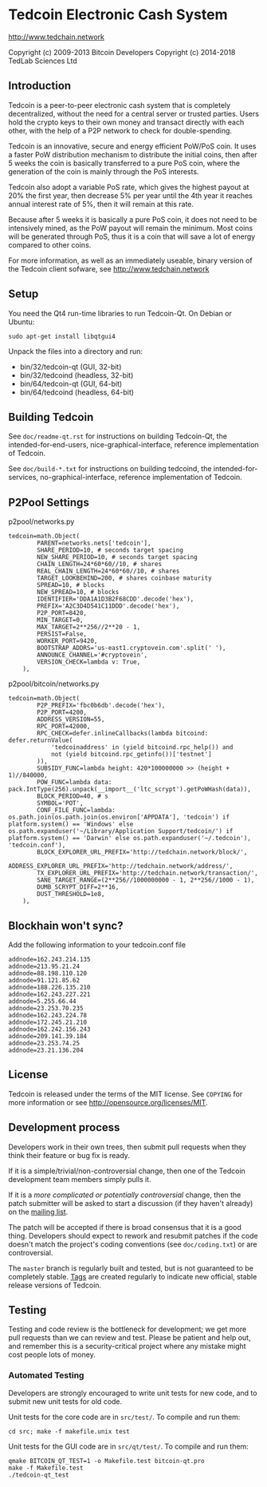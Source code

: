 Tedcoin Electronic Cash System
==============================

http://www.tedchain.network

Copyright (c) 2009-2013 Bitcoin Developers
Copyright (c) 2014-2018 TedLab Sciences Ltd

Introduction
---------------------
Tedcoin is a peer-to-peer electronic cash system that is completely decentralized, without the need for a central server or trusted parties.  Users hold the crypto keys to their own money and transact directly with each other, with the help of a P2P network to check for double-spending.

Tedcoin is an innovative, secure and energy efficient PoW/PoS coin. It uses a faster PoW distribution mechanism to distribute the initial coins, then after 5 weeks the coin is basically transferred to a pure PoS coin, where the generation of the coin is mainly through the PoS interests.

Tedcoin also adopt a variable PoS rate, which gives the highest payout at 20% the first year, then decrease 5% per year until the 4th year it reaches annual interest rate of 5%, then it will remain at this rate.

Because after 5 weeks it is basically a pure PoS coin, it does not need to be intensively mined, as the PoW payout will remain the minimum. Most coins will be generated through PoS, thus it is a coin that will save a lot of energy compared to other coins.

For more information, as well as an immediately useable, binary version of
the Tedcoin client sofware, see http://www.tedchain.network

Setup
---------------------
You need the Qt4 run-time libraries to run Tedcoin-Qt. On Debian or Ubuntu:

	sudo apt-get install libqtgui4

Unpack the files into a directory and run:

- bin/32/tedcoin-qt (GUI, 32-bit)
- bin/32/tedcoind (headless, 32-bit)
- bin/64/tedcoin-qt (GUI, 64-bit)
- bin/64/tedcoind (headless, 64-bit)

Building Tedcoin
----------------
See `doc/readme-qt.rst` for instructions on building Tedcoin-Qt, the intended-for-end-users, nice-graphical-interface, reference implementation of Tedcoin.

See `doc/build-*.txt` for instructions on building tedcoind, the intended-for-services, no-graphical-interface, reference implementation of Tedcoin.

P2Pool Settings
----------------
p2pool/networks.py

    tedcoin=math.Object(
            PARENT=networks.nets['tedcoin'],
            SHARE_PERIOD=10, # seconds target spacing
            NEW_SHARE_PERIOD=10, # seconds target spacing
            CHAIN_LENGTH=24*60*60//10, # shares
            REAL_CHAIN_LENGTH=24*60*60//10, # shares
            TARGET_LOOKBEHIND=200, # shares coinbase maturity
            SPREAD=10, # blocks
            NEW_SPREAD=10, # blocks
            IDENTIFIER='DDA1A1D3B2F68CDD'.decode('hex'),
            PREFIX='A2C3D4D541C11DDD'.decode('hex'),
            P2P_PORT=8420,
            MIN_TARGET=0,
            MAX_TARGET=2**256//2**20 - 1,
            PERSIST=False,
            WORKER_PORT=9420,
            BOOTSTRAP_ADDRS='us-east1.cryptovein.com'.split(' '),
            ANNOUNCE_CHANNEL='#cryptovein',
            VERSION_CHECK=lambda v: True,
        ),

p2pool/bitcoin/networks.py

    tedcoin=math.Object(
            P2P_PREFIX='fbc0b6db'.decode('hex'),
            P2P_PORT=4200,
            ADDRESS_VERSION=55,
            RPC_PORT=42000,
            RPC_CHECK=defer.inlineCallbacks(lambda bitcoind: defer.returnValue(
                'tedcoinaddress' in (yield bitcoind.rpc_help()) and
                not (yield bitcoind.rpc_getinfo())['testnet']
            )),
            SUBSIDY_FUNC=lambda height: 420*100000000 >> (height + 1)//840000,
            POW_FUNC=lambda data: pack.IntType(256).unpack(__import__('ltc_scrypt').getPoWHash(data)),
            BLOCK_PERIOD=40, # s
            SYMBOL='POT',
            CONF_FILE_FUNC=lambda: os.path.join(os.path.join(os.environ['APPDATA'], 'tedcoin') if platform.system() == 'Windows' else os.path.expanduser('~/Library/Application Support/tedcoin/') if platform.system() == 'Darwin' else os.path.expanduser('~/.tedcoin'), 'tedcoin.conf'),
            BLOCK_EXPLORER_URL_PREFIX='http://tedchain.network/block/',
            ADDRESS_EXPLORER_URL_PREFIX='http://tedchain.network/address/',
            TX_EXPLORER_URL_PREFIX='http://tedchain.network/transaction/',
            SANE_TARGET_RANGE=(2**256//1000000000 - 1, 2**256//1000 - 1),
            DUMB_SCRYPT_DIFF=2**16,
            DUST_THRESHOLD=1e8,
        ),



Blockhain won't sync?
---------------------
Add the following information to your tedcoin.conf file

	addnode=162.243.214.135
	addnode=213.95.21.24
	addnode=88.198.110.120
	addnode=91.121.85.62
	addnode=188.226.135.210
	addnode=162.243.227.221
	addnode=5.255.66.44
	addnode=23.253.70.235
	addnode=162.243.224.78
	addnode=172.245.21.210
	addnode=162.242.156.243
	addnode=209.141.39.184
	addnode=23.253.74.25
	addnode=23.21.136.204

License
-------

Tedcoin is released under the terms of the MIT license. See `COPYING` for more information or see http://opensource.org/licenses/MIT.

Development process
-------------------

Developers work in their own trees, then submit pull requests when they think their feature or bug fix is ready.

If it is a simple/trivial/non-controversial change, then one of the Tedcoin development team members simply pulls it.

If it is a *more complicated or potentially controversial* change, then the patch submitter will be asked to start a discussion (if they haven't already) on the [mailing list](http://sourceforge.net/mailarchive/forum.php?forum_name=bitcoin-development).

The patch will be accepted if there is broad consensus that it is a good thing. Developers should expect to rework and resubmit patches if the code doesn't match the project's coding conventions (see `doc/coding.txt`) or are controversial.

The `master` branch is regularly built and tested, but is not guaranteed to be completely stable. [Tags](https://github.com/bitcoin/bitcoin/tags) are created regularly to indicate new official, stable release versions of Tedcoin.

Testing
-------

Testing and code review is the bottleneck for development; we get more pull requests than we can review and test. Please be patient and help out, and remember this is a security-critical project where any mistake might cost people lots of money.

### Automated Testing

Developers are strongly encouraged to write unit tests for new code, and to submit new unit tests for old code.

Unit tests for the core code are in `src/test/`. To compile and run them:

    cd src; make -f makefile.unix test

Unit tests for the GUI code are in `src/qt/test/`. To compile and run them:

    qmake BITCOIN_QT_TEST=1 -o Makefile.test bitcoin-qt.pro
    make -f Makefile.test
    ./tedcoin-qt_test
